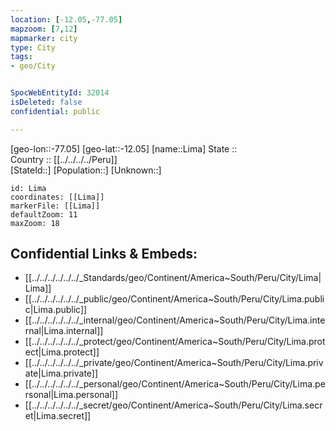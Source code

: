 ```yaml
---
location: [-12.05,-77.05] 
mapzoom: [7,12] 
mapmarker: city 
type: City
tags:
- geo/City


SpocWebEntityId: 32014
isDeleted: false
confidential: public

---
```

[geo-lon::-77.05] 
[geo-lat::-12.05] 
[name::Lima] 
State ::  
Country :: [[../../../../Peru]]  
[StateId::] 
[Population::] 
[Unknown::] 


```leaflet
id: Lima
coordinates: [[Lima]] 
markerFile: [[Lima]] 
defaultZoom: 11 
maxZoom: 18
```


## Confidential Links & Embeds: 
- [[../../../../../../_Standards/geo/Continent/America~South/Peru/City/Lima|Lima]] 
- [[../../../../../../_public/geo/Continent/America~South/Peru/City/Lima.public|Lima.public]] 
- [[../../../../../../_internal/geo/Continent/America~South/Peru/City/Lima.internal|Lima.internal]] 
- [[../../../../../../_protect/geo/Continent/America~South/Peru/City/Lima.protect|Lima.protect]] 
- [[../../../../../../_private/geo/Continent/America~South/Peru/City/Lima.private|Lima.private]] 
- [[../../../../../../_personal/geo/Continent/America~South/Peru/City/Lima.personal|Lima.personal]] 
- [[../../../../../../_secret/geo/Continent/America~South/Peru/City/Lima.secret|Lima.secret]] 
